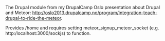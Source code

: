 The Drupal module from my DrupalCamp Oslo presentation about Drupal and Meteor: http://oslo2013.drupalcamp.no/program/integration-teach-drupal-to-ride-the-meteor.

Provides /home and requires setting meteor_signup_meteor_socket (e.g. http:/localhost:3000/sockjs) to function.